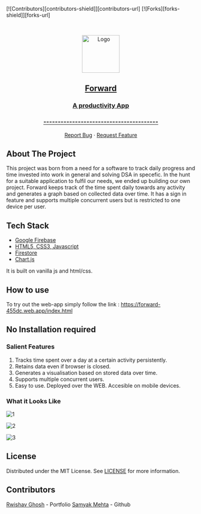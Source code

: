 [![Contributors][contributors-shield]][contributors-url]
[![Forks][forks-shield]][forks-url]


<!-- PROJECT LOGO -->
<br />
<p align="center">
  <a href="https://forward-455dc.web.app/index.html">
    <img align="center" src="../images/logo.png" alt="Logo" width="100" height="100">
    <h2 align="center">Forward</h2>
    <h3 align="center">A productivity App</h3>
    <h3 align="center">----------------------------------------</h3>
  </a>
  <p align="center">
    <a href="https://github.com/rwishavg/COVID-19-and-India/issues">Report Bug</a>
    ·
    <a href="https://github.com/rwishavg/COVID-19-and-India/issues">Request Feature</a>
  </p>
</p>

<!-- ABOUT THE PROJECT -->
## About The Project

This project was born from a need for a software to track daily progress and time invested into work in general and solving DSA in specefic. In the hunt for a suitable application to fulfil our needs, we ended up building our own project. Forward keeps track of the time spent daily towards any activity and generates a graph based on collected data over time. It has a sign in feature and supports multiple concurrent users but is restricted to one device per user.

## Tech Stack

* [Google Firebase](https://firebase.google.com/)
* [HTML5, CSS3, Javascript](https://www.w3schools.com/html/html_scripts.asp)
* [Firestore](https://firebase.google.com/docs/firestore)
* [Chart.js](https://www.chartjs.org/)

It is built on vanilla js and html/css.

<!-- GETTING STARTED -->
## How to use

To try out the web-app simply follow the link : https://forward-455dc.web.app/index.html

## No Installation required

<!-- USAGE EXAMPLES -->

### Salient Features
1. Tracks time spent over a day at a certain activity persistently. 
2. Retains data even if browser is closed.
3. Generates a visualisation based on stored data over time.
4. Supports multiple concurrent users.
5. Easy to use. Deployed over the WEB. Accesible on mobile devices.

### What it Looks Like
![1](../images/index.png)

![2](../images/timer.png)

![3](../images/graph.png)

<!-- LICENSE -->
## License

Distributed under the MIT License. See [LICENSE](https://github.com/rwishavg/Forward/blob/main/LICENSE) for more information.


<!-- CONTACT -->
## Contributors

[Rwishav Ghosh](https://rwishavg.github.io/portfolio/) - Portfolio
[Samyak Mehta](https://github.com/1107-itssamyak) - Github
